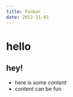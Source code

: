 ```yaml
---
title: Foobar
date: 2022-11-01
---
```


# hello

## hey!

- here is some *content*
- content can be fun
